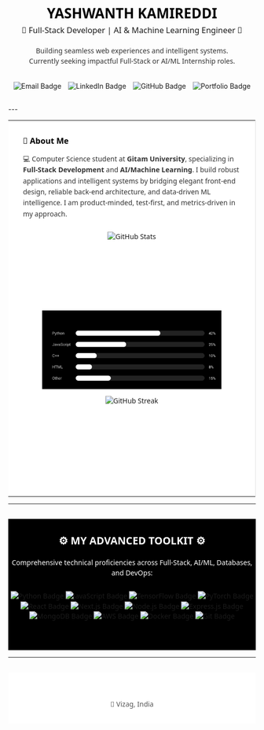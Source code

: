 <h1 align="center" style="font-family: 'Segoe UI', Arial, sans-serif; color: black; margin-bottom: 5px; font-weight: 700;">YASHWANTH KAMIREDDI</h1>
<h3 align="center" style="font-family: 'Segoe UI', Arial, sans-serif; color: #1A1A1A; margin-top: 0; margin-bottom: 20px; font-weight: 500;">🚀 Full-Stack Developer | AI & Machine Learning Engineer 🧠</h3>
<p align="center" style="font-family: 'Segoe UI', Arial, sans-serif; color: #333333; line-height: 1.5;">Building seamless web experiences and intelligent systems.<br>Currently seeking impactful Full-Stack or AI/ML Internship roles.</p>

<p align="center" style="margin-top: 30px; margin-bottom: 30px;">
  <a href="mailto:yashwanthkamireddi@gmail.com" style="margin: 0 5px; text-decoration: none !important; border: 0; outline: none;">
    <img src="https://img.shields.io/badge/EMAIL-000000?style=for-the-badge&logo=gmail&logoColor=white" alt="Email Badge" style="border:0; text-decoration:none; display:inline-block; vertical-align:middle;" />
  </a>
  <a href="https://www.linkedin.com/in/YOUR_LINKEDIN_HANDLE" target="_blank" style="margin: 0 5px; text-decoration: none !important; border: 0; outline: none;">
    <img src="https://img.shields.io/badge/LINKEDIN-000000?style=for-the-badge&logo=linkedin&logoColor=white" alt="LinkedIn Badge" style="border:0; text-decoration:none; display:inline-block; vertical-align:middle;" />
  </a>
  <a href="https://github.com/yashwanthkamireddi" target="_blank" style="margin: 0 5px; text-decoration: none !important; border: 0; outline: none;">
    <img src="https://img.shields.io/badge/GITHUB-000000?style=for-the-badge&logo=github&logoColor=white" alt="GitHub Badge" style="border:0; text-decoration:none; display:inline-block; vertical-align:middle;" />
  </a>
  <a href="https://yashwanthkamireddi.vercel.app/" target="_blank" style="margin: 0 5px; text-decoration: none !important; border: 0; outline: none;">
    <img src="https://img.shields.io/badge/PORTFOLIO-000000?style=for-the-badge&logo=vercel&logoColor=white" alt="Portfolio Badge" style="border:0; text-decoration:none; display:inline-block; vertical-align:middle;" />
  </a>
</p>
---

<table width="100%" style="border-collapse: collapse; border: none; font-family: 'Segoe UI', Arial, sans-serif;">
  <tr style="background-color: white;">
    <!-- LEFT COLUMN: About & Projects -->
    <td width="55%" valign="top" style="padding: 30px; border-right: 1px solid #E0E0E0; background-color: white;">
      <h3 style="color: black; margin-top: 0; margin-bottom: 15px; font-weight: 600;">📌 About Me</h3>
      <p style="color: #333333; margin-top: 0; margin-bottom: 25px; line-height: 1.6;">
        💻 Computer Science student at <strong>Gitam University</strong>, specializing in <strong>Full-Stack Development</strong> and <strong>AI/Machine Learning</strong>. I build robust applications and intelligent systems by bridging elegant front-end design, reliable back-end architecture, and data-driven ML intelligence. I am product-minded, test-first, and metrics-driven in my approach.
      </p>
            <!-- STATS + LANGUAGES -->
<p align="center">
  <img src="https://github-readme-stats.vercel.app/api?username=yashwanthkamireddi&show_icons=true&theme=transparent&include_all_commits=true&count_private=true&hide_border=true&card_width=400&title_color=FFFFFF&icon_color=FFFFFF&text_color=CCCCCC&bg_color=000000&border_radius=10" alt="GitHub Stats" height="160" style="border:0; text-decoration:none; display:inline-block; vertical-align:middle;"/>
  <img src="https://raw.githubusercontent.com/YashwanthKamireddi/YashwanthKamireddi/refs/heads/main/assets/top-langs-bw.svg" alt="Top Languages" height="160" style="border:0; text-decoration:none; display:inline-block; vertical-align:middle;"/>
</p>

<!-- STREAK -->
<p align="center">
  <a href="https://git.io/streak-stats" style="text-decoration: none !important; border:0; outline:none;">
    <img src="https://github-readme-streak-stats.herokuapp.com?user=yashwanthkamireddi&theme=graywhite&hide_border=true&border_radius=10&date_format=%5BY%20%5DM%20j" alt="GitHub Streak" height="160" style="border:0; text-decoration:none; display:inline-block; vertical-align:middle;"/>
  </a>
</p>
  </tr>
</table>

---

<div align="center" style="background-color: black; padding: 30px 0; margin-top: 30px; font-family: 'Segoe UI', Arial, sans-serif;">
  <h2 style="color: white; margin-top: 0; margin-bottom: 20px; font-weight: 600;">⚙️ MY ADVANCED TOOLKIT ⚙️</h2>
  <p style="color: white; margin-bottom: 25px; line-height: 1.5;">Comprehensive technical proficiencies across Full-Stack, AI/ML, Databases, and DevOps:</p>

  <p align="center" style="margin-bottom: 30px;">
    <img src="https://img.shields.io/badge/Python-000000?style=for-the-badge&logo=python&logoColor=white" alt="Python Badge" style="border:0; text-decoration:none; display:inline-block; vertical-align:middle;"/>
    <img src="https://img.shields.io/badge/JavaScript-000000?style=for-the-badge&logo=javascript&logoColor=white" alt="JavaScript Badge" style="border:0; text-decoration:none; display:inline-block; vertical-align:middle;"/>
    <img src="https://img.shields.io/badge/TensorFlow-000000?style=for-the-badge&logo=tensorflow&logoColor=white" alt="TensorFlow Badge" style="border:0; text-decoration:none; display:inline-block; vertical-align:middle;"/>
    <img src="https://img.shields.io/badge/PyTorch-000000?style=for-the-badge&logo=pytorch&logoColor=white" alt="PyTorch Badge" style="border:0; text-decoration:none; display:inline-block; vertical-align:middle;"/>
    <img src="https://img.shields.io/badge/React-000000?style=for-the-badge&logo=react&logoColor=white" alt="React Badge" style="border:0; text-decoration:none; display:inline-block; vertical-align:middle;"/>
    <img src="https://img.shields.io/badge/Next.js-000000?style=for-the-badge&logo=next.js&logoColor=white" alt="Next.js Badge" style="border:0; text-decoration:none; display:inline-block; vertical-align:middle;"/>
    <img src="https://img.shields.io/badge/Node.js-000000?style=for-the-badge&logo=nodedotjs&logoColor=white" alt="Node.js Badge" style="border:0; text-decoration:none; display:inline-block; vertical-align:middle;"/>
    <img src="https://img.shields.io/badge/Express.js-000000?style=for-the-badge&logo=express&logoColor=white" alt="Express.js Badge" style="border:0; text-decoration:none; display:inline-block; vertical-align:middle;"/>
    <img src="https://img.shields.io/badge/MongoDB-000000?style=for-the-badge&logo=mongodb&logoColor=white" alt="MongoDB Badge" style="border:0; text-decoration:none; display:inline-block; vertical-align:middle;"/>
    <img src="https://img.shields.io/badge/AWS-000000?style=for-the-badge&logo=amazon-aws&logoColor=white" alt="AWS Badge" style="border:0; text-decoration:none; display:inline-block; vertical-align:middle;"/>
    <img src="https://img.shields.io/badge/Docker-000000?style=for-the-badge&logo=docker&logoColor=white" alt="Docker Badge" style="border:0; text-decoration:none; display:inline-block; vertical-align:middle;"/>
    <img src="https://img.shields.io/badge/Git-000000?style=for-the-badge&logo=git&logoColor=white" alt="Git Badge" style="border:0; text-decoration:none; display:inline-block; vertical-align:middle;"/>
  </p>
</div>


---

<div align="center" style="background-color: white; padding: 30px 0; margin-top: 30px; font-family: 'Segoe UI', Arial, sans-serif;">

  <p style="color: #555555; margin-top: 25px; margin-bottom: 0;">📍 Vizag, India</p>
</div>